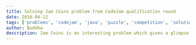 ```yaml
---
title: Solving Jam Coins problem from CodeJam qualification round
date: 2016-04-12
tags: ['problems', 'codejam', 'java', 'puzzle', 'competition', 'solution']
author: Buddha
description: Jam Coins is an interesting problem which gives a glimpse into another popular virtual currency, bit coin mining. Here, I'm going to show you how to solve both small as well as large datasets within time limit.
---
```

